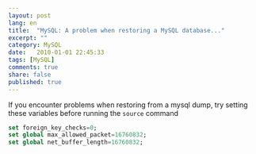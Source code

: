```yaml
---
layout: post
lang: en
title:  "MySQL: A problem when restoring a MySQL database..."
excerpt: ""
category: MySQL
date:   2010-01-01 22:45:33
tags: [MySQL]
comments: true
share: false
published: true
---
```


If you encounter problems when restoring from a mysql dump, try setting these variables before running the `source` command

```sql
set foreign_key_checks=0;
set global max_allowed_packet=16760832;
set global net_buffer_length=16760832;
```

